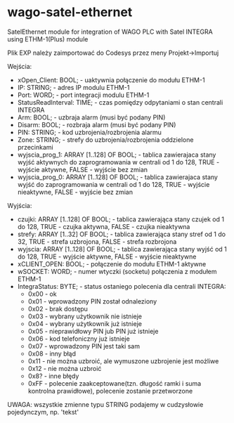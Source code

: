 # wago-satel-ethernet
SatelEthernet module for integration of WAGO PLC with Satel INTEGRA using ETHM-1(Plus) module

</p>Plik EXP należy zaimportować do Codesys przez meny Projekt->Importuj<p>

Wejścia:
<ul>
<li>xOpen_Client: 	    BOOL;   - uaktywnia połączenie do modułu ETHM-1
<li>IP:                 STRING;	- adres IP  modulu ETHM-1
<li>Port:               WORD;		- port integracji modulu ETHM-1
<li>StatusReadInterval: TIME;   - czas pomiędzy odpytaniami o stan centrali INTEGRA
<li>Arm:          			BOOL;	  - uzbraja alarm (musi być podany PIN)
<li>Disarm:       			BOOL;   - rozbraja alarm (musi być podany PIN)
<li>PIN:			          STRING; - kod uzbrojenia/rozbrojenia alarmu
<li>Zone:         			STRING;	- strefy do uzbrojenia/rozbrojenia oddzielone przecinkami
<li>wyjscia_prog_1:     ARRAY [1..128] OF BOOL; - tablica zawierajaca stany wyjść aktywnych do zaprogramowania w centrali od 1 do 128, TRUE - wyjście aktywne, FALSE - wyjście bez zmian
<li>wyjscia_prog_0:     ARRAY [1..128] OF BOOL; - tablica zawierajaca stany wyjść do zaprogramowania w centrali od 1 do 128, TRUE - wyjście nieaktywne, FALSE - wyjście bez zmian
</ul>

Wyjścia:
<ul>
<li>czujki:                 ARRAY [1..128] OF BOOL; - tablica zawierająca stany czujek od 1 do 128, TRUE - czujka aktywna, FALSE - czujka nieaktywna
<li>strefy:                 ARRAY [1..32] OF BOOL;	- tablica zawierająca stany stref od 1 do 32, TRUE - strefa uzbrojona, FALSE - strefa rozbrojona
<li>wyjscia:                ARRAY [1..128] OF BOOL; - tablica zawierająca stany wyjść od 1 do 128, TRUE - wyjście aktywne, FALSE - wyjście nieaktywne
<li>xCLIENT_OPEN:           BOOL; - połączenie do modułu ETHM-1 aktywne
<li>wSOCKET:                WORD; - numer wtyczki (socketu) połączenia z modułem ETHM-1
<li>IntegraStatus:          BYTE;	- status ostaniego polecenia dla centrali INTEGRA:
<ul>
<li>0x00 - ok
<li>0x01 - wprowadzony PIN został odnaleziony
<li>0x02 - brak dostępu
<li>0x03 - wybrany użytkownik nie istnieje
<li>0x04 - wybrany użytkownik już istnieje
<li>0x05 - nieprawidłowy PIN jub PIN już istnieje
<li>0x06 - kod telefoniczny już istnieje
<li>0x07 - wprowadzony PIN jest taki sam
<li>0x08 - inny błąd
<li>0x11 - nie można uzbroić, ale wymuszone uzbrojenie jest możliwe
<li>0x12 - nie można uzbroić
<li>0x8? - inne błędy
<li>0xFF - polecenie zaakceptowane(tzn. długość ramki i suma kontrolna prawidłowe), polecenie zostanie przetworzone
</ul>
</ul>
<p>UWAGA: wszystkie zmienne typu STRING podajemy w cudzysłowie pojedynczym, np. 'tekst'</p>
